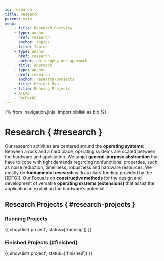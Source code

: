 ```yaml
---
id: research
title: Research
parent: main
menu:
    - title: Research Overview
    - type: anchor
      href: research
      anchor: topics
      title: Topics
    - type: anchor
      href: research
      anchor: philosophy-and-approach
      title: Approach
    - type: anchor
      href: research
      anchor: research-projects
      title: Project Map
    - title: Running Projects
    - ATLAS
    - ParPerOS
---
```


{% from 'navigation.jinja' import biblink as bib %}

# Research { #research }

Our research activities are centered around the **operating systems**: Between a rock and a hard place, operating systems are ocated between the hardware and application.
 We target **general-purpose abstraction** that have to cope with tight demands regarding nonfunctional properties, such as noise reduction, timeliness, robustness and hardware resources. We mostly do **fundamental research** with auxiliary funding provided by the [[DFG]].
Our Focus is on **constructive methods** for the design and development of versatile **operating systems (extensions)** that assist the application in exploiting the hardware's potential.

## Research Projects { #research-projects }

### Running Projects

{{ show.list('project', status=['running']) }}


### Finished Projects {#finished}
{{ show.list('project', status=['finished']) }}
